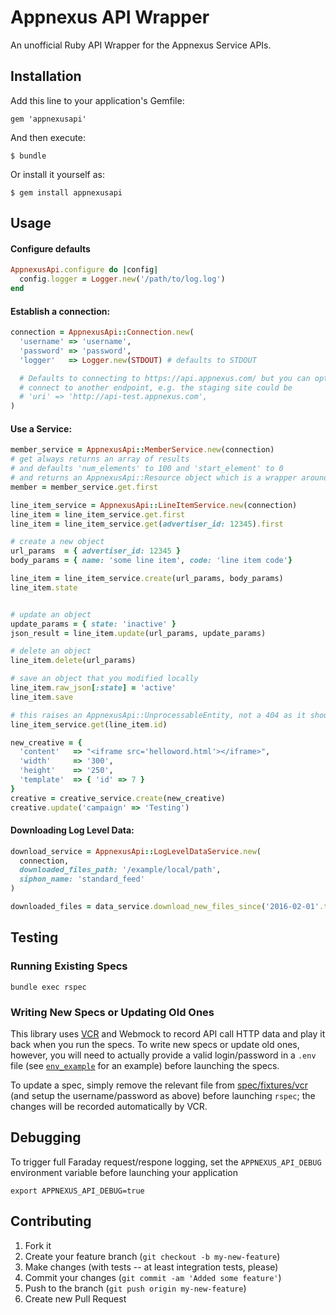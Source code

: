 # Appnexus API Wrapper

An unofficial Ruby API Wrapper for the Appnexus Service APIs.

## Installation

Add this line to your application's Gemfile:

    gem 'appnexusapi'

And then execute:

    $ bundle

Or install it yourself as:

    $ gem install appnexusapi

## Usage

#### Configure defaults
```ruby
AppnexusApi.configure do |config|
  config.logger = Logger.new('/path/to/log.log')
end
```

#### Establish a connection:

```ruby
connection = AppnexusApi::Connection.new(
  'username' => 'username',
  'password' => 'password',
  'logger'   => Logger.new(STDOUT) # defaults to STDOUT

  # Defaults to connecting to https://api.appnexus.com/ but you can optionally pass a uri to
  # connect to another endpoint, e.g. the staging site could be
  # 'uri' => 'http://api-test.appnexus.com',
)
```

#### Use a Service:

```ruby
member_service = AppnexusApi::MemberService.new(connection)
# get always returns an array of results
# and defaults 'num_elements' to 100 and 'start_element' to 0
# and returns an AppnexusApi::Resource object which is a wrapper around the JSON
member = member_service.get.first

line_item_service = AppnexusApi::LineItemService.new(connection)
line_item = line_item_service.get.first
line_item = line_item_service.get(advertiser_id: 12345).first

# create a new object
url_params  = { advertiser_id: 12345 }
body_params = { name: 'some line item', code: 'line item code'}

line_item = line_item_service.create(url_params, body_params)
line_item.state


# update an object
update_params = { state: 'inactive' }
json_result = line_item.update(url_params, update_params)

# delete an object
line_item.delete(url_params)

# save an object that you modified locally
line_item.raw_json[:state] = 'active'
line_item.save

# this raises an AppnexusApi::UnprocessableEntity, not a 404 as it should
line_item_service.get(line_item.id)

new_creative = {
  'content'   => "<iframe src='helloword.html'></iframe>",
  'width'     => '300',
  'height'    => '250',
  'template'  => { 'id' => 7 }
}
creative = creative_service.create(new_creative)
creative.update('campaign' => 'Testing')
```

#### Downloading Log Level Data:

```ruby
download_service = AppnexusApi::LogLevelDataService.new(
  connection,
  downloaded_files_path: '/example/local/path',
  siphon_name: 'standard_feed'
)

downloaded_files = data_service.download_new_files_since('2016-02-01'.to_time)
```

## Testing

### Running Existing Specs
```
bundle exec rspec
```

### Writing New Specs or Updating Old Ones
This library uses [VCR](https://github.com/vcr/vcr) and Webmock to record API call HTTP data and play it back when you run the specs.  To write new specs or update old ones, however, you will need to actually provide a valid login/password in a `.env` file (see [`env_example`](env_example) for an example) before launching the specs.

To update a spec, simply remove the relevant file from [spec/fixtures/vcr](spec/fixtures/vcr) (and setup the username/password as above) before launching `rspec`; the changes will be recorded automatically by VCR.

## Debugging

To trigger full Faraday request/respone logging, set the `APPNEXUS_API_DEBUG` environment variable before launching
your application
```
export APPNEXUS_API_DEBUG=true
```

## Contributing

1. Fork it
2. Create your feature branch (`git checkout -b my-new-feature`)
3. Make changes (with tests -- at least integration tests, please)
3. Commit your changes (`git commit -am 'Added some feature'`)
4. Push to the branch (`git push origin my-new-feature`)
5. Create new Pull Request
